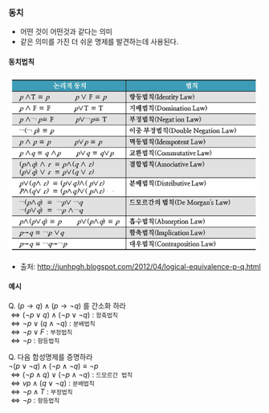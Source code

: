 ### 동치
- 어떤 것이 어떤것과 같다는 의미
- 같은 의미를 가진 더 쉬운 명제를 발견하는데 사용된다.

#### 동치법칙
![동치법칙](./동치법칙.png)
- 출처: http://junhpgh.blogspot.com/2012/04/logical-equivalence-p-q.html

#### 예시
Q. $(p \rightarrow q) \wedge (p \rightarrow ¬q )$ 를 간소화 하라<br>
$\Leftrightarrow (¬p \vee q) \wedge (¬p \vee ¬q)$ : `함축법칙`<br>
$\Leftrightarrow ¬p \vee (q \wedge ¬q)$ : `분배법칙`<br>
$\Leftrightarrow ¬p \vee F$ : `부정법칙`<br>
$\Leftrightarrow ¬p$ : `항등법칙`

Q. 다음 합성명제를 증명하라 <br>
$¬(p \vee ¬q) \wedge (¬p \wedge ¬q) \equiv ¬p$<br>
$\Leftrightarrow (¬p \wedge q) \vee (¬p \wedge ¬q)$ : `드모르간 법칙`<br>
$\Leftrightarrow vp \wedge (q \vee ¬q)$ : `분배법칙`<br>
$\Leftrightarrow ¬p \wedge T$ : `부정법칙`<br>
$\Leftrightarrow ¬p$ : `항등법칙`<br>